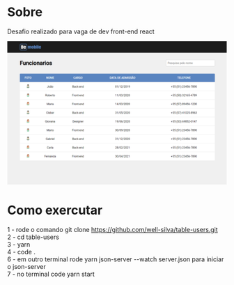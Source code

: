# Sobre
Desafio realizado para vaga de dev front-end react

<p align="center">
<img src=".github/img1.png"  alt="Página inicial">
</p>

# Como exercutar

1 - rode o comando git clone https://github.com/well-silva/table-users.git </br>
2 - cd table-users </br>
3 - yarn</br>
4 - code .</br>
6 - em outro terminal rode yarn json-server --watch server.json para iniciar o json-server</br>
7 - no terminal code yarn start</br>